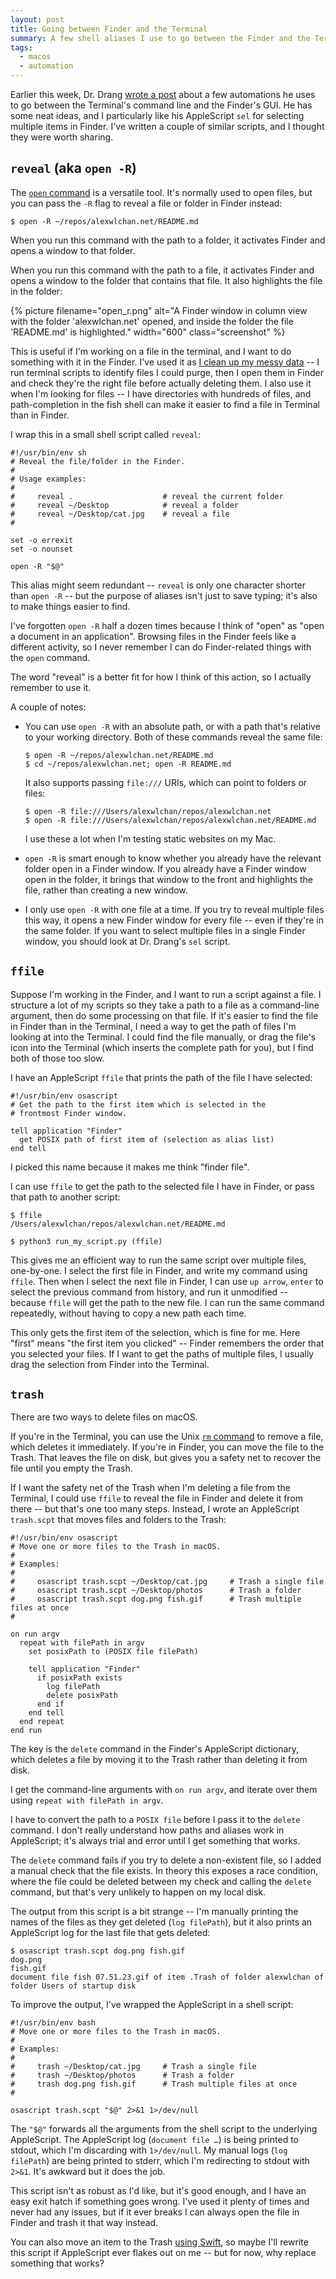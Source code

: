 ```yaml
---
layout: post
title: Going between Finder and the Terminal
summary: A few shell aliases I use to go between the Finder and the Terminal.
tags:
  - macos
  - automation
---
```

Earlier this week, Dr. Drang [wrote a post][drang] about a few automations he uses to go between the Terminal's command line and the Finder's GUI.
He has some neat ideas, and I particularly like his AppleScript `sel` for selecting multiple items in Finder.
I've written a couple of similar scripts, and I thought they were worth sharing.

[drang]: http://www.leancrew.com/all-this/

## `reveal` (aka `open -R`)

The [`open` command](https://ss64.com/mac/open.html) is a versatile tool.
It's normally used to open files, but you can pass the `-R` flag to reveal a file or folder in Finder instead:

```console
$ open -R ~/repos/alexwlchan.net/README.md
```

When you run this command with the path to a folder, it activates Finder and opens a window to that folder.

When you run this command with the path to a file, it activates Finder and opens a window to the folder that contains that file.
It also highlights the file in the folder:

{%
  picture
  filename="open_r.png"
  alt="A Finder window in column view with the folder 'alexwlchan.net' opened, and inside the folder the file 'README.md' is highlighted."
  width="600"
  class="screenshot"
%}

This is useful if I'm working on a file in the terminal, and I want to do something with it in the Finder.
I've used it as [I clean up my messy data](/2024/digital-decluttering/) -- I run terminal scripts to identify files I could purge, then I open them in Finder and check they're the right file before actually deleting them.
I also use it when I'm looking for files -- I have directories with hundreds of files, and path-completion in the fish shell can make it easier to find a file in Terminal than in Finder.

I wrap this in a small shell script called `reveal`:

```shell
#!/usr/bin/env sh
# Reveal the file/folder in the Finder.
#
# Usage examples:
#
#     reveal .                    # reveal the current folder
#     reveal ~/Desktop            # reveal a folder
#     reveal ~/Desktop/cat.jpg    # reveal a file
#

set -o errexit
set -o nounset

open -R "$@"
```

This alias might seem redundant -- `reveal` is only one character shorter than `open -R` -- but the purpose of aliases isn't just to save typing; it's also to make things easier to find.

I've forgotten `open -R` half a dozen times because I think of "open" as "open a document in an application".
Browsing files in the Finder feels like a different activity, so I never remember I can do Finder-related things with the `open` command.

The word "reveal" is a better fit for how I think of this action, so I actually remember to use it.

A couple of notes:

*   You can use `open -R` with an absolute path, or with a path that's relative to your working directory.
    Both of these commands reveal the same file:

    ```console
    $ open -R ~/repos/alexwlchan.net/README.md
    $ cd ~/repos/alexwlchan.net; open -R README.md
    ```

    It also supports passing `file:///` URIs, which can point to folders or files:

    ```console
    $ open -R file:///Users/alexwlchan/repos/alexwlchan.net
    $ open -R file:///Users/alexwlchan/repos/alexwlchan.net/README.md
    ```

    I use these a lot when I'm testing static websites on my Mac.

*   `open -R` is smart enough to know whether you already have the relevant folder open in a Finder window.
    If you already have a Finder window open in the folder, it brings that window to the front and highlights the file, rather than creating a new window.

*   I only use `open -R` with one file at a time.
    If you try to reveal multiple files this way, it opens a new Finder window for every file -- even if they're in the same folder.
    If you want to select multiple files in a single Finder window, you should look at Dr. Drang's `sel` script.

## `ffile`

Suppose I'm working in the Finder, and I want to run a script against a file.
I structure a lot of my scripts so they take a path to a file as a command-line argument, then do some processing on that file.
If it's easier to find the file in Finder than in the Terminal, I need a way to get the path of files I'm looking at into the Terminal.
I could find the file manually, or drag the file's icon into the Terminal (which inserts the complete path for you), but I find both of those too slow.

I have an AppleScript `ffile` that prints the path of the file I have selected:

```applescript
#!/usr/bin/env osascript
# Get the path to the first item which is selected in the
# frontmost Finder window.

tell application "Finder"
  get POSIX path of first item of (selection as alias list)
end tell
```

I picked this name because it makes me think "finder file".

I can use `ffile` to get the path to the selected file I have in Finder, or pass that path to another script:

```console
$ ffile
/Users/alexwlchan/repos/alexwlchan.net/README.md

$ python3 run_my_script.py (ffile)
```

This gives me an efficient way to run the same script over multiple files, one-by-one.
I select the first file in Finder, and write my command using `ffile`.
Then when I select the next file in Finder, I can use `up arrow`, `enter` to select the previous command from history, and run it unmodified -- because `ffile` will get the path to the new file.
I can run the same command repeatedly, without having to copy a new path each time.

This only gets the first item of the selection, which is fine for me.
Here "first" means "the first item you clicked" -- Finder remembers the order that you selected your files.
If I want to get the paths of multiple files, I usually drag the selection from Finder into the Terminal.

## `trash`

There are two ways to delete files on macOS.

If you're in the Terminal, you can use the Unix [`rm` command][rm] to remove a file, which deletes it immediately.
If you're in Finder, you can move the file to the Trash.
That leaves the file on disk, but gives you a safety net to recover the file until you empty the Trash.

If I want the safety net of the Trash when I'm deleting a file from the Terminal, I could use `ffile` to reveal the file in Finder and delete it from there -- but that's one too many steps.
Instead, I wrote an AppleScript `trash.scpt` that moves files and folders to the Trash:

```applescript
#!/usr/bin/env osascript
# Move one or more files to the Trash in macOS.
#
# Examples:
#
#     osascript trash.scpt ~/Desktop/cat.jpg     # Trash a single file
#     osascript trash.scpt ~/Desktop/photos      # Trash a folder
#     osascript trash.scpt dog.png fish.gif      # Trash multiple files at once
#

on run argv
  repeat with filePath in argv
    set posixPath to (POSIX file filePath)

    tell application "Finder"
      if posixPath exists
        log filePath
        delete posixPath
      end if
    end tell
  end repeat
end run
```

The key is the `delete` command in the Finder's AppleScript dictionary, which deletes a file by moving it to the Trash rather than deleting it from disk.

I get the command-line arguments with `on run argv`, and iterate over them using `repeat with filePath in argv`.

I have to convert the path to a `POSIX file` before I pass it to the `delete` command.
I don't really understand how paths and aliases work in AppleScript; it's always trial and error until I get something that works.

The `delete` command fails if you try to delete a non-existent file, so I added a manual check that the file exists.
In theory this exposes a race condition, where the file could be deleted between my check and calling the `delete` command, but that's very unlikely to happen on my local disk.

The output from this script is a bit strange -- I'm manually printing the names of the files as they get deleted (`log filePath`), but it also prints an AppleScript log for the last file that gets deleted:

```console
$ osascript trash.scpt dog.png fish.gif
dog.png
fish.gif
document file fish 07.51.23.gif of item .Trash of folder alexwlchan of folder Users of startup disk
```

To improve the output, I've wrapped the AppleScript in a shell script:

```shell
#!/usr/bin/env bash
# Move one or more files to the Trash in macOS.
#
# Examples:
#
#     trash ~/Desktop/cat.jpg     # Trash a single file
#     trash ~/Desktop/photos      # Trash a folder
#     trash dog.png fish.gif      # Trash multiple files at once
#

osascript trash.scpt "$@" 2>&1 1>/dev/null
```

The `"$@"` forwards all the arguments from the shell script to the underlying AppleScript.
The AppleScript log (`document file …`) is being printed to stdout, which I'm discarding with `1>/dev/null`.
My manual logs (`log filePath`) are being printed to stderr, which I'm redirecting to stdout with `2>&1`.
It's awkward but it does the job.

This script isn't as robust as I'd like, but it's good enough, and I have an easy exit hatch if something goes wrong.
I've used it plenty of times and never had any issues, but if it ever breaks I can always open the file in Finder and trash it that way instead.

You can also move an item to the Trash [using Swift][swift], so maybe I'll rewrite this script if AppleScript ever flakes out on me -- but for now, why replace something that works?

[rm]: https://ss64.com/mac/rm.html
[swift]: https://developer.apple.com/documentation/foundation/filemanager/1414306-trashitem
